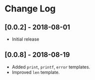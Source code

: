 # Change Log

## [0.0.2] - 2018-08-01

- Initial release

## [0.0.8] - 2018-08-19
- Added `print`, `printf`, `error` templates.
- Improved `len` template.

